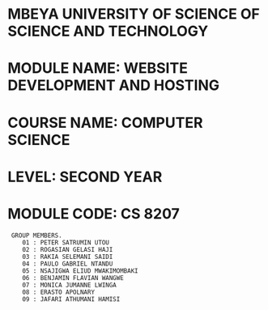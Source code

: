 <html lang="en">
<head>
    <meta charset="UTF-8">
    <meta name="viewport" content="width=device-width, initial-scale=1.0">
</head>
<body>
    <h1>MBEYA UNIVERSITY OF SCIENCE OF SCIENCE AND TECHNOLOGY</h1>
    <h1>MODULE NAME: WEBSITE DEVELOPMENT AND HOSTING</h1>
    <h1>COURSE NAME: COMPUTER SCIENCE</h1>
    <h1>LEVEL: SECOND YEAR</h1>
    <h1>MODULE CODE: CS 8207</h1>

  
     GROUP MEMBERS.
        01 : PETER SATRUMIN UTOU
        02 : ROGASIAN GELASI HAJI
        03 : RAKIA SELEMANI SAIDI
        04 : PAULO GABRIEL NTANDU
        05 : NSAJIGWA ELIUD MWAKIMOMBAKI
        06 : BENJAMIN FLAVIAN WANGWE
        07 : MONICA JUMANNE LWINGA
        08 : ERASTO APOLNARY
        09 : JAFARI ATHUMANI HAMISI

</body>
</html>
